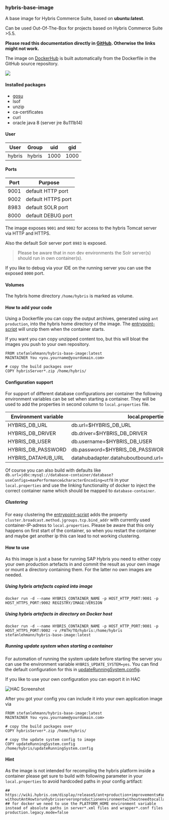 ### hybris-base-image

A base image for Hybris Commerce Suite, based on **ubuntu:latest**.

Can be used Out-Of-The-Box for projects based on Hybris Commerce Suite >5.5.

**Please read this documentation directly in [GitHub](https://github.com/stefanleh/hybris-base-image "GitHub"). Otherwise the links might not work.**

The image on [DockerHub](https://hub.docker.com/r/stefanlehmann/hybris-base-image/ "DockerHub") is built automatically from the Dockerfile in the GitHub source repository.

[![](https://images.microbadger.com/badges/image/stefanlehmann/hybris-base-image.svg)](https://microbadger.com/#/images/stefanlehmann/hybris-base-image "Get your own image badge on microbadger.com")

#### Installed packages

* [gosu](https://github.com/tianon/gosu)
* lsof
* unzip
* ca-certificates
* curl
* oracle java 8 (server jre 8u111b14)

#### User

| User   | Group  | uid  | gid  |
|--------|--------|------|------|
| hybris | hybris | 1000 | 1000 |

#### Ports

| Port | Purpose            |
|------|--------------------|
| 9001 | default HTTP port  |
| 9002 | default HTTPS port |
| 8983 | default SOLR port  |
| 8000 | default DEBUG port |

The image exposes ``9001`` and ``9002`` for access to the hybris Tomcat server via HTTP and HTTPS.

Also the default Solr server port ``8983`` is exposed.
> Please be aware that in non dev environments the Solr server(s) should run in own container(s).

If you like to debug via your IDE on the running server you can use the exposed ``8000`` port.

#### Volumes
The hybris home directory `/home/hybris` is marked as volume.

#### How to add your code

Using a Dockerfile you can copy the output archives, generated using ``ant production``, into the hybris home directory of the image. The [entrypoint-script](entrypoint.sh) will unzip them when the container starts.

If you want you can copy unzipped content too, but this will bloat the images you push to your own repository.

	FROM stefanlehmann/hybris-base-image:latest
	MAINTAINER You <you.yourname@yourdomain.com>

	# copy the build packages over
	COPY hybrisServer*.zip /home/hybris/

#### Configuration support

For support of different database configurations per container the following environment variables can be set when starting a container.
They will be used to add the properties in second column to ``local.properties`` file.

| Environment variable | local.properties          								|
|----------------------|--------------------------------------------------------|
| HYBRIS_DB_URL        | db.url=$HYBRIS_DB_URL           						|
| HYBRIS_DB_DRIVER     | db.driver=$HYBRIS_DB_DRIVER     						|
| HYBRIS_DB_USER       | db.username=$HYBRIS_DB_USER    						|
| HYBRIS_DB_PASSWORD   | db.password=$HYBRIS_DB_PASSWORD 						|
| HYBRIS_DATAHUB_URL   | datahubadapter.datahuboutbound.url=$HYBRIS_DATAHUB_URL |

Of course you can also build with defaults like ``db.url=jdbc:mysql://database-container/database?useConfigs=maxPerformance&characterEncoding=utf8`` in your ``local.properties`` and use the linking functionality of docker to inject the correct container name which should be mapped to ``database-container``.

##### Clustering

For easy clustering the [entrypoint-script](entrypoint.sh) adds the property ``cluster.broadcast.method.jgroups.tcp.bind_addr`` with currently used container-IP-adress to `local.properties`.
Please be aware that this only happens on first start of the container, so when you restart the container and maybe get another ip this can lead to not working clustering.

#### How to use

As this image is just a base for running SAP Hybris you need to either copy your own production artefacts in and commit the result as your own image or mount a directory containing them.
For the latter no own images are needed.

##### Using hybris artefacts copied into image

	docker run -d --name HYBRIS_CONTAINER_NAME -p HOST_HTTP_PORT:9001 -p HOST_HTTPS_PORT:9002 REGISTRY/IMAGE:VERSION

##### Using hybris artefacts in directory on Docker host

	docker run -d --name HYBRIS_CONTAINER_NAME -p HOST_HTTP_PORT:9001 -p HOST_HTTPS_PORT:9002 -v /PATH/TO/hybris:/home/hybris stefanlehmann/hybris-base-image:latest

##### Running update system when starting a container

For automation of running the system update before starting the server you can use the environment variable `HYBRIS_UPDATE_SYSTEM=yes`.
You can find the default configuration for this in [updateRunningSystem.config](updateRunningSystem.config).

If you like to use your own configuration you can export it in HAC

![HAC Screenshot](https://github.com/stefanleh/hybris-base-image/raw/develop/documentation/images/hybris_administration_console_export_config.png)

After you got your config you can include it into your own application image via

	FROM stefanlehmann/hybris-base-image:latest
	MAINTAINER You <you.yourname@yourdomain.com>

	# copy the build packages over
	COPY hybrisServer*.zip /home/hybris/

	# copy the update system config to image
	COPY updateRunningSystem.config /home/hybris/updateRunningSystem.config

#### Hint

As the image is not intended for recompiling the hybris platform inside a container please get sure to build with following parameter in your ``local.properties`` to avoid hardcoded paths in your config artifact:

	## https://wiki.hybris.com/display/release5/ant+production+improvements#antproductionimprovements-withoutAntHowtorunhybrisserveronproductionenvironmentwithoutneedtocallanyanttarget
	## for docker we need to use the PLATFORM_HOME environment variable instead of absolute paths in server*.xml files and wrapper*.conf files
	production.legacy.mode=false
